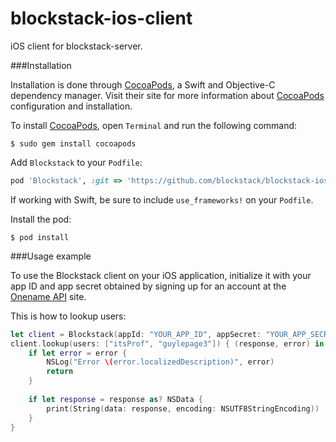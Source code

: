 # blockstack-ios-client
iOS client for blockstack-server.

###Installation

Installation is done through [CocoaPods](http://cocoapods.org/), a Swift and Objective-C dependency manager. Visit their site for more information about [CocoaPods](http://cocoapods.org/) configuration and installation.

To install [CocoaPods](http://cocoapods.org/), open `Terminal` and run the following command:
```
$ sudo gem install cocoapods
```

Add `Blockstack` to your `Podfile`:

```ruby
pod 'Blockstack', :git => 'https://github.com/blockstack/blockstack-ios-client.git'
```

If working with Swift, be sure to include `use_frameworks!` on your `Podfile`.

Install the pod:
```
$ pod install
```

###Usage example

To use the Blockstack client on your iOS application, initialize it with your app ID and app secret obtained by signing up for an account at the [Onename API](https://api.onename.com/) site.

This is how to lookup users:

```swift
let client = Blockstack(appId: "YOUR_APP_ID", appSecret: "YOUR_APP_SECRET")
client.lookup(users: ["itsProf", "guylepage3"]) { (response, error) in
    if let error = error {
        NSLog("Error \(error.localizedDescription)", error)
        return
    }
            
    if let response = response as? NSData {
        print(String(data: response, encoding: NSUTF8StringEncoding))
    }
}
```
